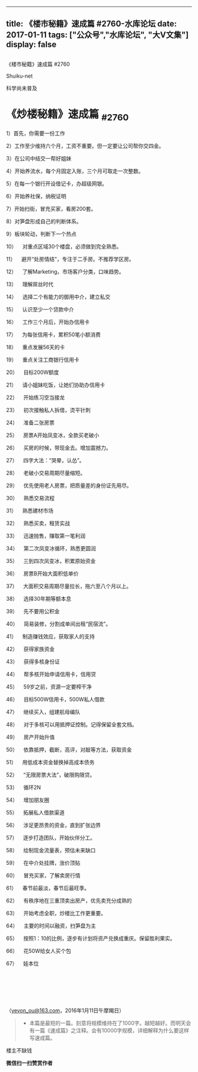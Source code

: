 
---
title:   《楼市秘籍》速成篇 #2760-水库论坛
date: 2017-01-11
tags: ["公众号","水库论坛", "大V文集"]
display: false
---


## 



《楼市秘籍》速成篇 #2760




Shuiku-net




科学尚未普及


# 《炒楼秘籍》速成篇&nbsp;<sub>#2760</sub>





1）首先，你需要一份工作

2）工作至少维持六个月，工资不重要。但一定要让公司帮你交四金。

3）在公司中结交一帮好姐妹

4）开始养流水，每个月固定入账，三个月可取走一次整数。

5）在每一个银行开设借记卡，办超级网银。

6）开始养社保，纳税证明

7）开始扫街，冒充买家，看房200套。

8）对笋盘形成自己的判断体系。

9）板块轮动，判断下一个热点

10）&nbsp;&nbsp;&nbsp;&nbsp;对重点区域30个楼盘，必须做到完全熟悉。

11）&nbsp;&nbsp;&nbsp;&nbsp;避开“处房情结”，专注于二手房。不推荐学区房。

12）&nbsp;&nbsp;&nbsp;&nbsp;了解Marketing，市场客户分类，口味趋势。

13）&nbsp;&nbsp;&nbsp;&nbsp;理解屌丝时代

14）&nbsp;&nbsp;&nbsp;&nbsp;选择二个有能力的御用中介，建立私交

15）&nbsp;&nbsp;&nbsp;&nbsp;认识至少一个贷款中介

16）&nbsp;&nbsp;&nbsp;&nbsp;工作三个月后，开始办信用卡

17）&nbsp;&nbsp;&nbsp;&nbsp;为每张信用卡，累积50笔小额消费

18）&nbsp;&nbsp;&nbsp;&nbsp;重点发展56天的卡

19）&nbsp;&nbsp;&nbsp;&nbsp;重点关注工商银行信用卡

20）&nbsp;&nbsp;&nbsp;&nbsp;目标200W额度

21）&nbsp;&nbsp;&nbsp;&nbsp;请小姐妹吃饭，让她们协助办信用卡

22）&nbsp;&nbsp;&nbsp;&nbsp;开始练习空当接龙

23）&nbsp;&nbsp;&nbsp;&nbsp;初次接触私人拆借，烫平针刺

24）&nbsp;&nbsp;&nbsp;&nbsp;准备二张房票

25）&nbsp;&nbsp;&nbsp;&nbsp;房票A开始凤变冰，全款买老破小

26）&nbsp;&nbsp;&nbsp;&nbsp;买房的时候，带现金去。增加震撼力。

27）&nbsp;&nbsp;&nbsp;&nbsp;四字大法：“哭晕，认怂”。

28）&nbsp;&nbsp;&nbsp;&nbsp;老破小交易周期尽量缩短。

29）&nbsp;&nbsp;&nbsp;&nbsp;优先使用老人房票，把质量差的身份证先用尽。

30）&nbsp;&nbsp;&nbsp;&nbsp;熟悉交易流程

31）&nbsp;&nbsp;&nbsp;&nbsp;熟悉建材市场

32）&nbsp;&nbsp;&nbsp;&nbsp;熟悉买卖，租赁实战

33）&nbsp;&nbsp;&nbsp;&nbsp;迅速抛售，赚取第一笔利润

34）&nbsp;&nbsp;&nbsp;&nbsp;第二次凤变冰循环，熟悉更圆润

35）&nbsp;&nbsp;&nbsp;&nbsp;三到四次凤变冰，积累原始资金

36）&nbsp;&nbsp;&nbsp;&nbsp;房票B开始大面积低单价

37）&nbsp;&nbsp;&nbsp;&nbsp;大面积交易周期尽量拉长，拖六至八个月以上。

38）&nbsp;&nbsp;&nbsp;&nbsp;选择30年期等额本息

39）&nbsp;&nbsp;&nbsp;&nbsp;先不要用公积金

40）&nbsp;&nbsp;&nbsp;&nbsp;简易装修，分割成单间出租“民宿流”。

41）&nbsp;&nbsp;&nbsp;&nbsp;制造赚钱效应，获取家人的支持

42）&nbsp;&nbsp;&nbsp;&nbsp;获得家族资金

43）&nbsp;&nbsp;&nbsp;&nbsp;获得多核身份证

44）&nbsp;&nbsp;&nbsp;&nbsp;帮多核开始申请信用卡，信用贷

45）&nbsp;&nbsp;&nbsp;&nbsp;59岁之前，资源一定要榨干净

46）&nbsp;&nbsp;&nbsp;&nbsp;目标500W信用卡，500W私人借款

47）&nbsp;&nbsp;&nbsp;&nbsp;继续买入，组建航母编队

48）&nbsp;&nbsp;&nbsp;&nbsp;对于多核可以用抵押证控制。记得保留全套文档。

49）&nbsp;&nbsp;&nbsp;&nbsp;房产开始升值

50）&nbsp;&nbsp;&nbsp;&nbsp;依靠抵押，截断，高评，对敲等方法，获取资金

51）&nbsp;&nbsp;&nbsp;&nbsp;用低成本资金替换掉高成本债务

52）&nbsp;&nbsp;&nbsp;&nbsp;“无限房票大法”，破限购限贷。

53）&nbsp;&nbsp;&nbsp;&nbsp;循环2N

54）&nbsp;&nbsp;&nbsp;&nbsp;增加朋友圈

55）&nbsp;&nbsp;&nbsp;&nbsp;拓展私人借款渠道

56）&nbsp;&nbsp;&nbsp;&nbsp;涉足更昂贵的资金，直到扩张边界

57）&nbsp;&nbsp;&nbsp;&nbsp;逐步打造团队，开始伙伴分工。

58）&nbsp;&nbsp;&nbsp;&nbsp;绘制现金流量表，预估未来缺口

59）&nbsp;&nbsp;&nbsp;&nbsp;在中介处挂牌，涨价顶贴

60）&nbsp;&nbsp;&nbsp;&nbsp;冒充买家，了解卖房行情

61）&nbsp;&nbsp;&nbsp;&nbsp;春节前最淡，春节后最旺季。

62）&nbsp;&nbsp;&nbsp;&nbsp;有秩序地在三重顶卖出房产，优先卖充分成熟的

63）&nbsp;&nbsp;&nbsp;&nbsp;开始考虑全职，炒楼比工作更重要。

64）&nbsp;&nbsp;&nbsp;&nbsp;主要的时间以融资，扫笋盘为主

65）&nbsp;&nbsp;&nbsp;&nbsp;按照1：10的比例，逐步有计划将资产兑换成重庆。保留胜利果实。

66）&nbsp;&nbsp;&nbsp;&nbsp;花50W给女人买个包

67）&nbsp;&nbsp;&nbsp;&nbsp;娃本位

&nbsp;

&nbsp;

&nbsp;

（yevon_ou@163.com，2016年1月11日午摩羯日）







> * 本篇是最短的一篇。刻意将规模维持在了1000字。越短越好。而明天会有一篇《速成篇》之注释。会有10000字规模，详细解释为什么要这样写速成篇。





楼主不缺钱


**微信扫一扫赞赏作者**













